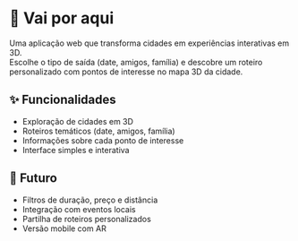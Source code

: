 # 📍 Vai por aqui

Uma aplicação web que transforma cidades em experiências interativas em 3D.  
Escolhe o tipo de saída (date, amigos, família) e descobre um roteiro personalizado com pontos de interesse no mapa 3D da cidade.  

## ✨ Funcionalidades
- Exploração de cidades em 3D
- Roteiros temáticos (date, amigos, família)
- Informações sobre cada ponto de interesse
- Interface simples e interativa

## 🚀 Futuro
- Filtros de duração, preço e distância
- Integração com eventos locais
- Partilha de roteiros personalizados
- Versão mobile com AR

